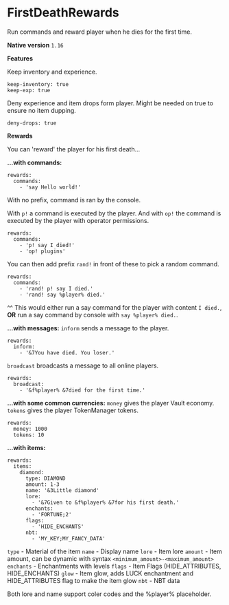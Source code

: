 # FirstDeathRewards
Run commands and reward player when he dies for the first time.

**Native version**
`1.16`

**Features**

Keep inventory and experience.
```
keep-inventory: true
keep-exp: true
```

Deny experience and item drops form player. Might be needed on true to ensure no item dupping.
```
deny-drops: true
```

**Rewards**

You can 'reward' the player for his first death...

**...with commands:**
```
rewards:
  commands:
    - 'say Hello world!'
```
With no prefix, command is ran by the console.

With `p!` a command is executed by the player.
And with `op!` the command is executed by the player with operator permissions.
```
rewards:
  commands:
    - 'p! say I died!'
    - 'op! plugins'
```

You can then add prefix `rand!` in front of these to pick a random command.
```
rewards:
  commands:
    - 'rand! p! say I died.'
    - 'rand! say %player% died.'
```
^^ This would either run a say command for the player with content `I died.`, **OR** run a say command by console with `say %player% died.`.

**...with messages:**
`inform` sends a message to the player.
```
rewards:
  inform:
    - '&7You have died. You loser.'
```

`broadcast` broadcasts a message to all online players.
```
rewards:
  broadcast:
    - '&f%player% &7died for the first time.'
```

**...with some common currencies:**
`money` gives the player Vault economy. `tokens` gives the player TokenManager tokens.
```
rewards:
  money: 1000
  tokens: 10
```

**...with items:**
```
rewards:
  items:
    diamond:
      type: DIAMOND
      amount: 1-3
      name: '&3Little diamond'
      lore:
        - '&7Given to &f%player% &7for his first death.'
      enchants:
        - 'FORTUNE;2'
      flags:
        - 'HIDE_ENCHANTS'
      nbt:
        - 'MY_KEY;MY_FANCY_DATA'
```

`type` - Material of the item
`name` - Display name
`lore` - Item lore
`amount` - Item amount, can be dynamic with syntax `<minimum_amount>-<maximum_amount>`
`enchants` - Enchantments with levels
`flags` - Item Flags (HIDE_ATTRIBUTES, HIDE_ENCHANTS)
`glow` - Item glow, adds LUCK enchantment and HIDE_ATTRIBUTES flag to make the item glow
`nbt` - NBT data

Both lore and name support coler codes and the %player% placeholder.
